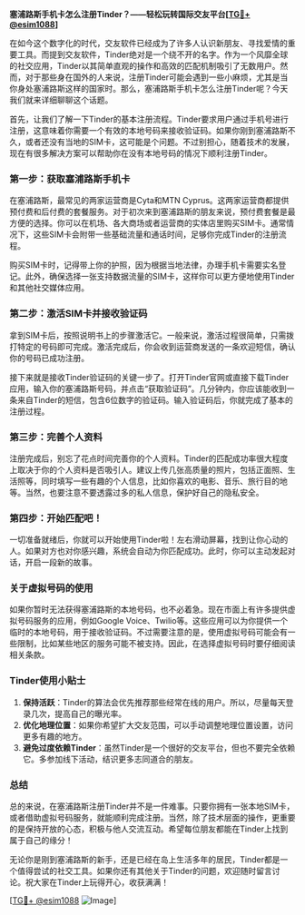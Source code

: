 **塞浦路斯手机卡怎么注册Tinder？——轻松玩转国际交友平台[[TG💪+ @esim1088](https://t.me/s/esim1088)]**

在如今这个数字化的时代，交友软件已经成为了许多人认识新朋友、寻找爱情的重要工具。而提到交友软件，Tinder绝对是一个绕不开的名字。作为一个风靡全球的社交应用，Tinder以其简单直观的操作和高效的匹配机制吸引了无数用户。然而，对于那些身在国外的人来说，注册Tinder可能会遇到一些小麻烦，尤其是当你身处塞浦路斯这样的国家时。那么，塞浦路斯手机卡怎么注册Tinder呢？今天我们就来详细聊聊这个话题。

首先，让我们了解一下Tinder的基本注册流程。Tinder要求用户通过手机号进行注册，这意味着你需要一个有效的本地号码来接收验证码。如果你刚到塞浦路斯不久，或者还没有当地的SIM卡，这可能是个问题。不过别担心，随着技术的发展，现在有很多解决方案可以帮助你在没有本地号码的情况下顺利注册Tinder。

### **第一步：获取塞浦路斯手机卡**

在塞浦路斯，最常见的两家运营商是Cyta和MTN Cyprus。这两家运营商都提供预付费和后付费的套餐服务。对于初次来到塞浦路斯的朋友来说，预付费套餐是最方便的选择。你可以在机场、各大商场或者运营商的实体店里购买SIM卡。通常情况下，这些SIM卡会附带一些基础流量和通话时间，足够你完成Tinder的注册流程。

购买SIM卡时，记得带上你的护照，因为根据当地法律，办理手机卡需要实名登记。此外，确保选择一张支持数据流量的SIM卡，这样你可以更方便地使用Tinder和其他社交媒体应用。

### **第二步：激活SIM卡并接收验证码**

拿到SIM卡后，按照说明书上的步骤激活它。一般来说，激活过程很简单，只需拨打特定的号码即可完成。激活完成后，你会收到运营商发送的一条欢迎短信，确认你的号码已成功注册。

接下来就是接收Tinder验证码的关键一步了。打开Tinder官网或直接下载Tinder应用，输入你的塞浦路斯号码，并点击“获取验证码”。几分钟内，你应该能收到一条来自Tinder的短信，包含6位数字的验证码。输入验证码后，你就完成了基本的注册过程。

### **第三步：完善个人资料**

注册完成后，别忘了花点时间完善你的个人资料。Tinder的匹配成功率很大程度上取决于你的个人资料是否吸引人。建议上传几张高质量的照片，包括正面照、生活照等，同时填写一些有趣的个人信息，比如你喜欢的电影、音乐、旅行目的地等。当然，也要注意不要透露过多的私人信息，保护好自己的隐私安全。

### **第四步：开始匹配吧！**

一切准备就绪后，你就可以开始使用Tinder啦！左右滑动屏幕，找到让你心动的人。如果对方也对你感兴趣，系统会自动为你匹配成功。此时，你可以主动发起对话，开启一段新的故事。

### **关于虚拟号码的使用**

如果你暂时无法获得塞浦路斯的本地号码，也不必着急。现在市面上有许多提供虚拟号码服务的应用，例如Google Voice、Twilio等。这些应用可以为你提供一个临时的本地号码，用于接收验证码。不过需要注意的是，使用虚拟号码可能会有一些限制，比如某些地区的服务可能不被支持。因此，在选择虚拟号码时要仔细阅读相关条款。

### **Tinder使用小贴士**

1. **保持活跃**：Tinder的算法会优先推荐那些经常在线的用户。所以，尽量每天登录几次，提高自己的曝光率。
2. **优化地理位置**：如果你希望扩大交友范围，可以手动调整地理位置设置，访问更多有趣的地方。
3. **避免过度依赖Tinder**：虽然Tinder是一个很好的交友平台，但也不要完全依赖它。多参加线下活动，结识更多志同道合的朋友。

### **总结**

总的来说，在塞浦路斯注册Tinder并不是一件难事。只要你拥有一张本地SIM卡，或者借助虚拟号码服务，就能顺利完成注册。当然，除了技术层面的操作，更重要的是保持开放的心态，积极与他人交流互动。希望每位朋友都能在Tinder上找到属于自己的缘分！

无论你是刚到塞浦路斯的新手，还是已经在岛上生活多年的居民，Tinder都是一个值得尝试的社交工具。如果你还有其他关于Tinder的问题，欢迎随时留言讨论。祝大家在Tinder上玩得开心，收获满满！

[[TG💪+ @esim1088](https://t.me/s/esim1088) ![Image](https://i.postimg.cc/4NQfJmqS/Snipaste-2025-05-13-00-14-12.png)]